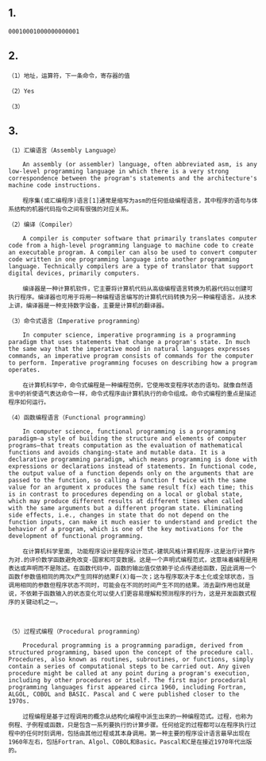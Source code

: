 ## 1.

    
    00010001000000000001


## 2.

    （1）地址，运算符，下一条命令，寄存器的值

    （2）Yes

    （3）
## 3.

    （1）汇编语言（Assembly Language） 
    
        An assembly (or assembler) language, often abbreviated asm, is any low-level programming language in which there is a very strong correspondence between the program's statements and the architecture's machine code instructions.

        程序集(或汇编程序)语言[1]通常是缩写为asm的任何低级编程语言，其中程序的语句与体系结构的机器代码指令之间有很强的对应关系。

    （2）编译（Compiler）

        A compiler is computer software that primarily translates computer code from a high-level programming language to machine code to create an executable program. A compiler can also be used to convert computer code written in one programming language into another programming language. Technically compilers are a type of translator that support digital devices, primarily computers.

        编译器是一种计算机软件，它主要将计算机代码从高级编程语言转换为机器代码以创建可执行程序。编译器也可用于将用一种编程语言编写的计算机代码转换为另一种编程语言。从技术上讲，编译器是一种支持数字设备，主要是计算机的翻译器。

    （3）命令式语言（Imperative programming）

        In computer science, imperative programming is a programming paradigm that uses statements that change a program's state. In much the same way that the imperative mood in natural languages expresses commands, an imperative program consists of commands for the computer to perform. Imperative programming focuses on describing how a program operates.

        在计算机科学中，命令式编程是一种编程范例，它使用改变程序状态的语句。就像自然语言中的祈使语气表达命令一样，命令式程序由计算机执行的命令组成。命令式编程的重点是描述程序如何运行。

    （4）函数编程语言（Functional programming）

        In computer science, functional programming is a programming paradigm—a style of building the structure and elements of computer programs—that treats computation as the evaluation of mathematical functions and avoids changing-state and mutable data. It is a declarative programming paradigm, which means programming is done with expressions or declarations instead of statements. In functional code, the output value of a function depends only on the arguments that are passed to the function, so calling a function f twice with the same value for an argument x produces the same result f(x) each time; this is in contrast to procedures depending on a local or global state, which may produce different results at different times when called with the same arguments but a different program state. Eliminating side effects, i.e., changes in state that do not depend on the function inputs, can make it much easier to understand and predict the behavior of a program, which is one of the key motivations for the development of functional programming.

        在计算机科学里面, 功能程序设计是程序设计范式-建筑风格计算机程序-这是治疗计算作为对.的评价数学函数避免改变-国家和可变数据。这是一个声明式编程范式，这意味着编程是用表达或声明而不是陈述。在函数代码中，函数的输出值仅依赖于论点传递给函数，因此调用一个函数f参数值相同的两次x产生同样的结果F(X)每一次；这与程序取决于本土化或全球状态，当调用相同的参数但程序状态不同时，可能会在不同的时间产生不同的结果。消去副作用也就是说，不依赖于函数输入的状态变化可以使人们更容易理解和预测程序的行为，这是开发函数式程序的关键动机之一。



    （5）过程式编程（Procedural programming）

        Procedural programming is a programming paradigm, derived from structured programming, based upon the concept of the procedure call. Procedures, also known as routines, subroutines, or functions, simply contain a series of computational steps to be carried out. Any given procedure might be called at any point during a program's execution, including by other procedures or itself. The first major procedural programming languages first appeared circa 1960, including Fortran, ALGOL, COBOL and BASIC. Pascal and C were published closer to the 1970s.

        过程编程是基于过程调用的概念从结构化编程中派生出来的一种编程范式。过程，也称为例程、子例程或函数，只是包含一系列要执行的计算步骤。任何给定的过程都可以在程序执行过程中的任何时刻调用，包括由其他过程或其本身调用。第一种主要的程序设计语言最早出现在1960年左右，包括Fortran、Algol、COBOL和Basic。Pascal和C是在接近1970年代出版的。


